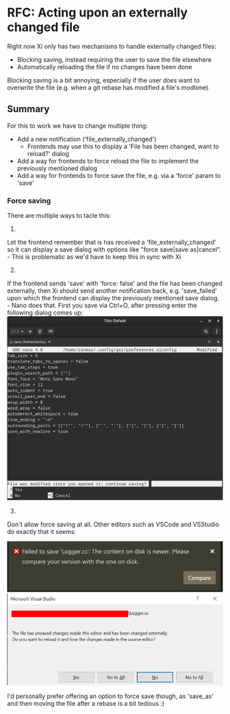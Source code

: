 # RFC: Acting upon an externally changed file

Right now Xi only has two mechanisms to handle externally changed files:

* Blocking saving, instead requiring the user to save the file elsewhere
* Automatically reloading the file if no changes have been done

Blocking saving is a bit annoying, especially if the user _does_ want to overwrite
the file (e.g. when a git rebase has modified a file's modtime).

## Summary

For this to work we have to change multiple thing:

- Add a new notification ('file_externally_changed')
	- Frontends may use this to display a 'File has been changed, want to reload?' dialog
- Add a way for frontends to force reload the file to implement the previously mentioned dialog
- Add a way for frontends to force save the file, e.g. via a 'force' param to 'save'

### Force saving

There are multiple ways to tacle this:

1.
Let the frontend remember that is has received a 'file_externally_changed' so it
can display a save dialog with options like "force save|save as|cancel".
	- This is problematic as we'd have to keep this in sync with Xi

2.
If the frontend sends 'save' with 'force: false' and the file has been changed
externally, then Xi should send another notification back, e.g. 'save_failed'
upon which the frontend can display the previously mentioned save dialog.
	- Nano does that. First you save via Ctrl+O, after pressing enter the
	  following dialog comes up:
	  ![nano reload](./assets/nano_reload.png)

3.
Don't allow force saving at all. Other editors such as VSCode and VSStudio do
exactly that it seems:

![vscode reload](./assets/vscode_reload.png)
![vsstudio reload](./assets/vsstudio_reload.png)

I'd personally prefer offering an option to force save though, as 'save_as' and
then moving the file after a rebase is a bit tedious :)

